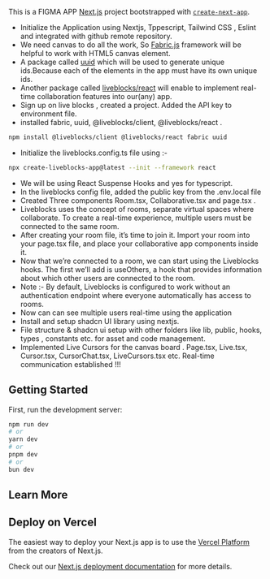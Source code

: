 This is a FIGMA APP [Next.js](https://nextjs.org/) project bootstrapped with [`create-next-app`](https://github.com/vercel/next.js/tree/canary/packages/create-next-app).

- Initialize the Application using Nextjs, Tppescript, Tailwind CSS , Eslint and integrated with github remote repository.
- We need canvas to do all the work, So [Fabric.js](https://www.npmjs.com/package/fabric) framework will be helpful to work with HTML5 canvas element.
- A package called [uuid](https://www.npmjs.com/package/uuid) which will be used to generate unique ids.Because each of the elements in the app must have its own unique ids.
- Another package called [liveblocks/react](https://liveblocks.io/docs/get-started/react) will enable to implement real-time collaboration features into our(any) app.
- Sign up on live blocks , created a project. Added the API key to environment file.
- installed fabric, uuid,  @liveblocks/client, @liveblocks/react .
 ```bash
npm install @liveblocks/client @liveblocks/react fabric uuid
```
- Initialize the liveblocks.config.ts file using :- 
 ```bash
npx create-liveblocks-app@latest --init --framework react
```
- We will be using React Suspense Hooks and yes for typescript. 
- In the liveblocks config file, added the public key from the .env.local file 
- Created Three components Room.tsx, Collaborative.tsx and page.tsx .
- Liveblocks uses the concept of rooms, separate virtual spaces where collaborate. To create a real-time experience, multiple users must be connected to the same room. 
- After creating your room file, it’s time to join it. Import your room into your page.tsx file, and place your collaborative app components inside it.
- Now that we’re connected to a room, we can start using the Liveblocks hooks. The first we’ll add is useOthers, a hook that provides information about which other users are connected to the room.
- Note :- By default, Liveblocks is configured to work without an authentication endpoint where everyone automatically has access to rooms.
- Now can can see multiple users real-time using the application
- Install and setup shadcn UI library using nextjs.
- File structure & shadcn ui setup with other folders like lib, public, hooks, types , constants etc. for asset and code management.
-  Implemented Live Cursors for the canvas board . Page.tsx, Live.tsx, Cursor.tsx, CursorChat.tsx, LiveCursors.tsx etc. Real-time communication established !!!
## Getting Started

First, run the development server:

```bash
npm run dev
# or
yarn dev
# or
pnpm dev
# or
bun dev
```


## Learn More



## Deploy on Vercel

The easiest way to deploy your Next.js app is to use the [Vercel Platform](https://vercel.com/new?utm_medium=default-template&filter=next.js&utm_source=create-next-app&utm_campaign=create-next-app-readme) from the creators of Next.js.

Check out our [Next.js deployment documentation](https://nextjs.org/docs/deployment) for more details.
